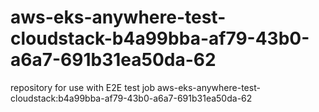 # aws-eks-anywhere-test-cloudstack-b4a99bba-af79-43b0-a6a7-691b31ea50da-62
repository for use with E2E test job aws-eks-anywhere-test-cloudstack:b4a99bba-af79-43b0-a6a7-691b31ea50da-62
